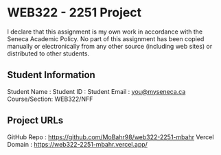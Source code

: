# WEB322 - 2251 Project

I declare that this assignment is my own work in accordance with the Seneca Academic
Policy. No part of this assignment has been copied manually or electronically from
any other source (including web sites) or distributed to other students.

## Student Information
Student Name  : 
Student ID    : 
Student Email : you@myseneca.ca
Course/Section: WEB322/NFF

## Project URLs
GitHub Repo   : https://github.com/MoBahr98/web322-2251-mbahr
Vercel Domain : https://web322-2251-mbahr.vercel.app/